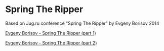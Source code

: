 # Spring The Ripper

Based on Jug.ru conference &quot;Spring The Ripper&quot; by Evgeny Borisov 2014

[Evgeny Borisov - Spring The Ripper (part 1)](https://www.youtube.com/watch?v=BmBr5diz8WA)

[Evgeny Borisov - Spring The Ripper (part 2)](https://www.youtube.com/watch?v=cou_qomYLNU)